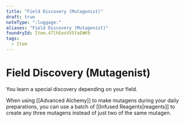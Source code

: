 ```yaml
---
title: "Field Discovery (Mutagenist)"
draft: true
noteType: ":luggage:"
aliases: "Field Discovery (Mutagenist)"
foundryId: Item.47lhEeoVX5faEWK9
tags:
  - Item
---
```


# Field Discovery (Mutagenist)

You learn a special discovery depending on your field.

When using [[Advanced Alchemy]] to make mutagens during your daily preparations, you can use a batch of [[Infused Reagents|reagents]] to create any three mutagens instead of just two of the same mutagen.
